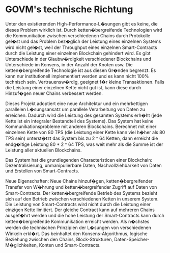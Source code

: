 # GOVM's technische Richtung

Unter den existierenden High-Performance-L�sungen gibt es keine, die dieses Problem wirklich ist. Durch ketten�bergreifende Technologien wird die Kommunikation zwischen verschiedenen Chains durch Protokolle gel�st und das Problem bez�glich der Leistung eines einzelnen Systems wird nicht gel�st, weil der Throughput eines einzelnen Smart-Contracts durch die Leistung einer einzelnen Blockchain gehindert wird. Es gibt Unterschiede in der Glaubw�rdigkeit verschiedener Blockchains und Unterschiede im Konsens, in der Anzahl der Knoten usw. Die ketten�bergreifende Technologie ist aus diesen Gr�nden begrenzt. Es kann nur institutionell implementiert werden und es kann nicht 100% technisch sein. Vertrauensw�rdig, geeignet f�r kleine Transaktionen. Falls die Leistung einer einzelnen Kette nicht gut ist, kann diese durch Hinzuf�gen neuer Chains verbessert werden.

Dieses Projekt adoptiert eine neue Architektur und ein mehrkettigen parallelen L�sungsansatz um parallele Verarbeitung von Daten zu erreichen. Dadurch wird die Leistung des gesamten Systems erh�ht (jede Kette ist ein integraler Bestandteil des Systems). Das System hat keine Kommunikationsprobleme mit anderen Blockchains. Berechnet mit einer einzelnen Kette von 80 TPS (die Leistung einer Kette kann viel h�her als 80 TPS sein) unterst�tzt das System bis zu 2 ^ 64 Ketten, dann erreicht die endg�ltige Leistung 80 * 2 ^ 64 TPS, was weit mehr als die Summe ist der Leistung aller aktuellen Blockchains.

Das System hat die grundlegenden Characteristicen einer Blockchain: Dezentralisierung, unmanipulierbare Daten, Nachvollziehbarkeit von Daten und Erstellen von Smart-Contracts.

Neue Eigenschaften: Neue Chains hinzuf�gen, ketten�bergreifender Transfer von W�hrung und ketten�bergreifender Zugriff auf Daten von Smart-Contracts. Der ketten�bergreifende Betrieb des Systems bezieht sich auf den Betrieb zwischen verschiedenen Ketten in unserem System. Die Leistung von Smart-Contracts wird nicht durch die Leistung einer einzigen Kette limitiert. Der gleiche Contract kann auf mehreren Chains ausgef�hrt werden und die hohe Leistung der Smart-Contracts kann durch ketten�bergreifende Kommunikation erreicht werden. Als n�chstes werden die technischen Prinzipien der L�sungen von verschiedenen Winkeln erkl�rt. Das beinhaltet den Konsens-Algorithmus, logische Beziehung zwischen den Chains, Block-Strukturen, Daten-Speicher-M�glichkeiten, Konten und Smart-Contracts.
